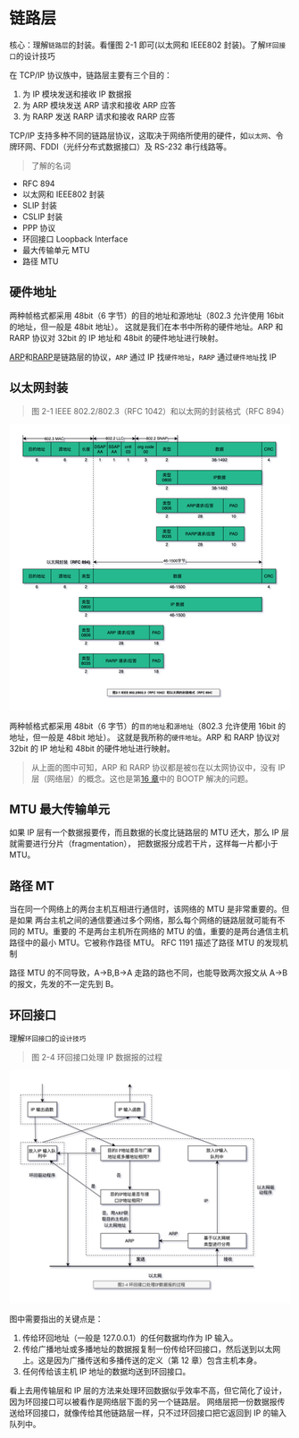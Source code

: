 # 链路层

核心：理解`链路层`的封装。看懂图 2-1 即可(以太网和 IEEE802 封装)。了解`环回接口`的设计技巧

在 TCP/IP 协议族中，链路层主要有三个目的：

1. 为 IP 模块发送和接收 IP 数据报
2. 为 ARP 模块发送 ARP 请求和接收 ARP 应答
3. 为 RARP 发送 RARP 请求和接收 RARP 应答

TCP/IP 支持多种不同的链路层协议，这取决于网络所使用的硬件，如`以太网`、令牌环网、FDDI（光纤分布式数据接口）及 RS-232 串行线路等。

> 了解的名词

- RFC 894
- 以太网和 IEEE802 封装
- SLIP 封装
- CSLIP 封装
- PPP 协议
- 环回接口 Loopback Interface
- 最大传输单元 MTU
- 路径 MTU

## 硬件地址

两种帧格式都采用 48bit（6 字节）的目的地址和源地址（802.3 允许使用 16bit 的地址，但一般是 48bit 地址）。
这就是我们在本书中所称的硬件地址。ARP 和 RARP 协议对 32bit 的 IP 地址和 48bit 的硬件地址进行映射。

[ARP](./chapter-04.md)和[RARP](./chapter-05.md)是链路层的协议，`ARP` 通过 IP 找`硬件地址`，`RARP` 通过`硬件地址`找 IP

## 以太网封装

> 图 2-1 IEEE 802.2/802.3（RFC 1042）和以太网的封装格式（RFC 894）

![TCP-IP-2-1.png](./images/TCP-IP-2-1.png)

两种帧格式都采用 48bit（6 字节）的`目的地址`和`源地址`（802.3 允许使用 16bit 的地址，但一般是 48bit 地址）。
这就是我所称的`硬件地址`。ARP 和 RARP 协议对 32bit 的 IP 地址和 48bit 的硬件地址进行映射。

> 从上面的图中可知，ARP 和 RARP 协议都是被`包`在以太网协议中，没有 IP 层（网络层）的概念。这也是第[16 章](chp-16.md)中的 BOOTP 解决的问题。

## MTU 最大传输单元

如果 IP 层有一个数据报要传，而且数据的长度比链路层的 MTU 还大，那么 IP 层就需要进行分片（fragmentation），
把数据报分成若干片，这样每一片都小于 MTU。

## 路径 MT

当在同一个网络上的两台主机互相进行通信时，该网络的 MTU 是非常重要的。但是如果
两台主机之间的通信要通过多个网络，那么每个网络的链路层就可能有不同的 MTU。重要的
不是两台主机所在网络的 MTU 的值，重要的是两台通信主机路径中的最小 MTU。它被称作路径 MTU。
RFC 1191 描述了路径 MTU 的发现机制

路径 MTU 的不同导致，A->B,B->A 走路的路也不同，也能导致两次报文从 A->B 的报文，先发的不一定先到 B。

## 环回接口

理解`环回接口`的`设计技巧`

> 图 2-4 环回接口处理 IP 数据报的过程

![TCP-IP-2-4.png](./images/TCP-IP-2-4.png)

图中需要指出的关键点是：

1. 传给环回地址（一般是 127.0.0.1）的任何数据均作为 IP 输入。
2. 传给广播地址或多播地址的数据报复制一份传给环回接口，然后送到以太网上。这是因为广播传送和多播传送的定义（第 12 章）包含主机本身。
3. 任何传给该主机 IP 地址的数据均送到环回接口。

看上去用传输层和 IP 层的方法来处理环回数据似乎效率不高，但它简化了设计，因为环回接口可以被看作是网络层下面的另一个链路层。
网络层把一份数据报传送给环回接口，就像传给其他链路层一样，只不过环回接口把它返回到 IP 的输入队列中。
